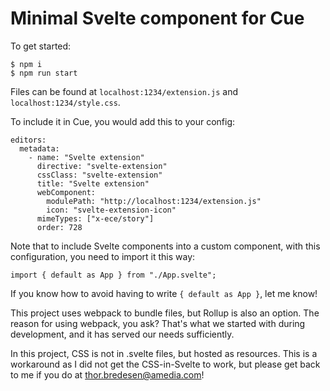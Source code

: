 # Minimal Svelte component for Cue

To get started:
```
$ npm i
$ npm run start
```

Files can be found at `localhost:1234/extension.js` and `localhost:1234/style.css`.

To include it in Cue, you would add this to your config:

```
editors:
  metadata:
    - name: "Svelte extension"
      directive: "svelte-extension"
      cssClass: "svelte-extension"
      title: "Svelte extension"
      webComponent:
        modulePath: "http://localhost:1234/extension.js"
        icon: "svelte-extension-icon"
      mimeTypes: ["x-ece/story"]
      order: 728
```

Note that to include Svelte components into a custom component, with this configuration, you need to import it this way:

```
import { default as App } from "./App.svelte";
```

If you know how to avoid having to write `{ default as App }`, let me know!

This project uses webpack to bundle files, but Rollup is also an option. The reason for using webpack, you ask? That's what we started with during development, and it has served our needs sufficiently.

In this project, CSS is not in .svelte files, but hosted as resources. This is a workaround as I did not get the CSS-in-Svelte to work, but please get back to me if you do at thor.bredesen@amedia.com!

